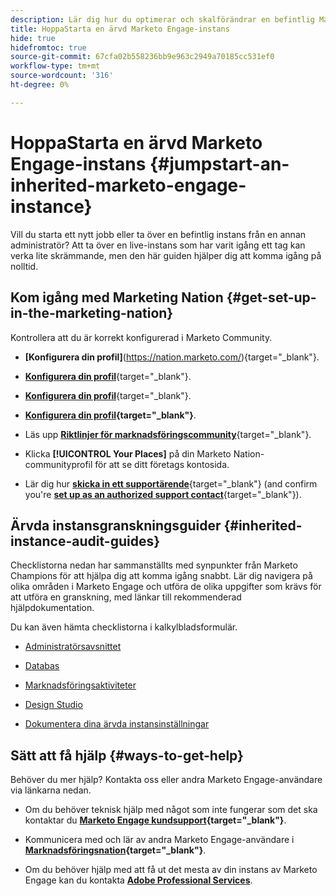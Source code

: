 ```yaml
---
description: Lär dig hur du optimerar och skalförändrar en befintlig Marketo Engage-instans som du har ärvt. Följ checklistan för att granska administratörsinställningar och upprätthålla databasens hygien.
title: HoppaStarta en ärvd Marketo Engage-instans
hide: true
hidefromtoc: true
source-git-commit: 67cfa02b558236bb9e963c2949a70185cc531ef0
workflow-type: tm+mt
source-wordcount: '316'
ht-degree: 0%

---
```


# HoppaStarta en ärvd Marketo Engage-instans {#jumpstart-an-inherited-marketo-engage-instance}

Vill du starta ett nytt jobb eller ta över en befintlig instans från en annan administratör? Att ta över en live-instans som har varit igång ett tag kan verka lite skrämmande, men den här guiden hjälper dig att komma igång på nolltid.

## Kom igång med Marketing Nation {#get-set-up-in-the-marketing-nation}

Kontrollera att du är korrekt konfigurerad i Marketo Community.

* **[Konfigurera din profil]**(https://nation.marketo.com/){target="_blank"}.

* [**Konfigurera din profil**](https://nation.marketo.com/){target="_blank"}.

* **[Konfigurera din profil](https://nation.marketo.com/)**{target="_blank"}.

* **[Konfigurera din profil](https://nation.marketo.com/){target="_blank"}**.

* Läs upp [**Riktlinjer för marknadsföringscommunity**](https://nation.marketo.com/t5/community-guidelines/ct-p/community-guidelines){target="_blank"}.

* Klicka **[!UICONTROL Your Places]** på din Marketo Nation-communityprofil för att se ditt företags kontosida.

* Lär dig hur [**skicka in ett supportärende**](https://nation.marketo.com/t5/Knowledgebase/Submitting-a-Support-Case-to-Marketo-Support/ta-p/252201){target="_blank"} (and confirm you're [**set up as an authorized support contact**](https://nation.marketo.com/t5/Knowledgebase/Managing-Authorized-Support-Contacts/ta-p/254341){target="_blank"}).

## Ärvda instansgranskningsguider {#inherited-instance-audit-guides}

Checklistorna nedan har sammanställts med synpunkter från Marketo Champions för att hjälpa dig att komma igång snabbt. Lär dig navigera på olika områden i Marketo Engage och utföra de olika uppgifter som krävs för att utföra en granskning, med länkar till rekommenderad hjälpdokumentation.

Du kan även hämta checklistorna i kalkylbladsformulär.

* [Administratörsavsnittet](/help/marketo/getting-started/inheriting-a-marketo-instance/admin-section-checklist.md)

* [Databas](/help/marketo/getting-started/inheriting-a-marketo-instance/database-checklist.md)

* [Marknadsföringsaktiviteter](/help/marketo/getting-started/inheriting-a-marketo-instance/marketing-activities-checklist.md)

* [Design Studio](/help/marketo/getting-started/inheriting-a-marketo-instance/design-studio-checklist.md)

* [Dokumentera dina ärvda instansinställningar](/help/marketo/getting-started/inheriting-a-marketo-instance/document-your-setup.md)

## Sätt att få hjälp {#ways-to-get-help}

Behöver du mer hjälp? Kontakta oss eller andra Marketo Engage-användare via länkarna nedan.

* Om du behöver teknisk hjälp med något som inte fungerar som det ska kontaktar du **[Marketo Engage kundsupport](https://nation.marketo.com/t5/Support/ct-p/Support){target="_blank"}**.

* Kommunicera med och lär av andra Marketo Engage-användare i **[Marknadsföringsnation](https://nation.marketo.com/){target="_blank"}**.

* Om du behöver hjälp med att få ut det mesta av din instans av Marketo Engage kan du kontakta **[Adobe Professional Services](https://business.adobe.com/products/marketo/services-support.html)**.
